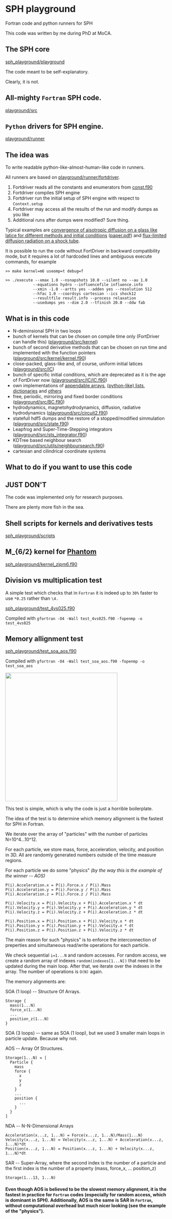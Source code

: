 # SPH playground
Fortran code and python runners for SPH

This code was written by me during PhD at MoCA.

The SPH core
---
[sph_playground/playground](https://github.com/Evedel/sph_playground/tree/master/playground)

The code meant to be self-explanatory.

Clearly, it is not.

All-mighty `Fortran` SPH code.
---
 [playground/src](https://github.com/Evedel/sph_playground/tree/master/playground/src)

`Python` drivers for SPH engine.
---
[playground/runner](https://github.com/Evedel/sph_playground/tree/master/playground/runner)

The idea was
---
To write readable python-like-almost-human-like code in runners.

All runners are based on [playground/runner/fortdriver](https://github.com/Evedel/sph_playground/tree/master/playground/runner/fortdriver).

1. Fortdriver reads all the constants and enumerators from [const.f90](https://github.com/Evedel/sph_playground/blob/master/playground/src/const.f90)
2. Fortdriver compiles SPH engine
3. Fortdriver run the initial setup of SPH engine with respect to `Context.setup`
4. Fortdriver may access all the results of the run and modify dumps as you like
5. Additional runs after dumps were modified? Sure thing.

Typical examples are [convergence of aisotropic diffusion on a glass like latice for different methods and initial conditions](https://github.com/Evedel/sph_playground/blob/master/playground/runner/000_anisopaper_v1_gls_iso.py) ([paper.pdf](https://arxiv.org/pdf/1812.04006.pdf))
and [flux-limited diffusion radiation on a shock tube](https://github.com/Evedel/sph_playground/blob/master/playground/runner/004.3_fluxlimdif_shock.py).

It is possible to run the code without FortDriver in backward compatibility mode, but it requires a lot of hardcoded lines and ambiguous execute commands, for example
```
>> make kernel=m6 useomp=t debug=f

>> ./execute --xmax 1.0 --nsnapshots 10.0 --silent no --au 1.0
            --equations hydro --influencefile influence.info
            --xmin -1.0 --artts yes --adden yes --resolution 512
            --hfac 1.0 --coordsys cartesian --ics shock12
            --resultfile result.info --process relaxation
            --usedumps yes --dim 2.0 --tfinish 20.0 --ddw fab
```

What is in this code
---
- N-deminsional SPH in two loops
- bunch of kernels that can be chosen on compile time only (FortDriver can handle this) ([playground/src/kernel](https://github.com/Evedel/sph_playground/tree/master/playground/src/kernel))
- bunch of second derivative methods that can be chosen on run time and implemented with the function pointers ([playground/src/kernel/kernel.f90](https://github.com/Evedel/sph_playground/blob/master/playground/src/kernel/kernel.f90))
- close-packed, glass-like and, of course, uniform initial latices ([playground/src/IC](https://github.com/Evedel/sph_playground/tree/master/playground/src/IC))
- bunch of specific initial conditions, which are deprecated as it is the age of FortDriver now ([playground/src/IC/IC.f90](https://github.com/Evedel/sph_playground/blob/master/playground/src/IC/IC.f90))
- own implementations of [appendable arrays](https://github.com/Evedel/sph_playground/blob/master/playground/src/utils/arrayresize.f90), 
[(python-like) lists](https://github.com/Evedel/sph_playground/blob/master/playground/src/utils/list.f90), 
[dictionaries](https://github.com/Evedel/sph_playground/blob/master/playground/src/utils/map.f90) and [others](https://github.com/Evedel/sph_playground/tree/master/playground/src/utils)
- free, periodic, mirroring and fixed border conditions ([playground/src/BC.f90](https://github.com/Evedel/sph_playground/blob/master/playground/src/BC.f90))
- hydrodynamics, magnetohydrodynamics, diffusion, radiative hydrodynamics ([playground/src/circuit2.f90](https://github.com/Evedel/sph_playground/blob/master/playground/src/circuit2.f90))
- statefull hdf5 dumps and the restore of a stopped/modified simmulation ([playground/src/state.f90](https://github.com/Evedel/sph_playground/blob/master/playground/src/state.f90))
- Leapfrog and Super-Time-Stepping integrators ([playground/src/sts_integrator.f90](https://github.com/Evedel/sph_playground/blob/master/playground/src/sts_integrator.f90))
- KDTree based neighbour search ([playground/src/utils/neighboursearch.f90](https://github.com/Evedel/sph_playground/blob/master/playground/src/utils/neighboursearch.f90))
- cartesian and cilindrical coordinate systems

What to do if you want to use this code
---
JUST DON'T
---

The code was implemented only for research purposes.

There are plenty more fish in the sea.

Shell scripts for kernels and derivatives tests
---
[sph_playground/scripts](https://github.com/Evedel/sph_playground/tree/master/scripts)

M_{6/2} kernel for [Phantom](https://bitbucket.org/danielprice/phantom/src/master/)
---
[sph_playground/kernel_zipm6.f90](https://github.com/Evedel/sph_playground/blob/master/kernel_zipm6.f90)

Division vs multiplication test
---
A simple test which checks that in `Fortran` it is indeed up to `30%` faster to use `*0.25` rather than `\4.`

[sph_playground/test_4vs025.f90](https://github.com/Evedel/sph_playground/blob/master/test_4vs025.f90)

Compiled with  `gfortran -O4 -Wall test_4vs025.f90 -fopenmp -o test_4vs025`

Memory allignment test
---
[sph_playground/test_soa_aos.f90](https://github.com/Evedel/sph_playground/blob/master/test_soa_aos.f90)

Compiled with  `gfortran -O4 -Wall test_soa_aos.f90 -fopenmp -o test_soa_aos`

<img src="https://github.com/Evedel/sph_playground/blob/master/mem.png" width="350" height="400">

This test is simple, which is why the code is just a horrible boilerplate.

The idea of the test is to determine which memory allignment is the fastest for SPH in Fortran.

We iterate over the array of "particles" with the number of particles N=10^4...10^12.

For each particle, we store mass, force, acceleration, velocity, and position in 3D. All are randomly generated numbers outside of the time measure regions.

For each particle we do some "physics" *(by the way this is the example of the winner -- AOS)*

```
P(i).Acceleration.x = P(i).Force.x / P(i).Mass
P(i).Acceleration.y = P(i).Force.y / P(i).Mass
P(i).Acceleration.z = P(i).Force.z / P(i).Mass

P(i).Velocity.x = P(i).Velocity.x + P(i).Acceleration.x * dt
P(i).Velocity.y = P(i).Velocity.y + P(i).Acceleration.y * dt
P(i).Velocity.z = P(i).Velocity.z + P(i).Acceleration.z * dt

P(i).Position.x = P(i).Position.x + P(i).Velocity.x * dt
P(i).Position.y = P(i).Position.y + P(i).Velocity.x * dt
P(i).Position.z = P(i).Position.z + P(i).Velocity.z * dt
```
The main reason for such "physics" is to enforce the interconnection of preperties and simultaneous read/write operations for each particle.

We check sequential `i=1...N` and random accesses. For random access, we create a random array of indexes `random(indexes[1...N])` that need to be updated during the main loop. After that, we iterate over the indexes in the array. The number of operations is `O(N)` again.

The memory alignments are:

SOA (1 loop) -- Structure Of Arrays.
```
Storage {
  mass(1...N)
  force_x(1...N)
  ...
  position_z(1...N)
}
```
SOA (3 loops) -- same as SOA (1 loop), but we used 3 smaller main loops in particle update. Because why not.

AOS -- Array Of Structures.
```
Storage(1...N) = [
  Particle {
    mass
    force {
      x
      y
      z
    }
    ...
    position {
      ...
    }
  }
]
```
NDA -- N-N-Dimensional Arrays
```
Acceleration(x...z, 1...N) = Force(x...z, 1...N)/Mass(1...N)
Velocity(x...z, 1...N) = Velocity(x...z, 1...N) + Acceleration(x...z, 1...N)*dt
Position(x...z, 1...N) = Position(x...z, 1...N) + Velocity(x...z, 1...N)*dt
```
SAR -- Super-Array, where the second index is the number of a particle and the first index is the number of a property (mass, force_x, ... position_z)
```
Storage(1...13, 1...N)
```

#### Even though AOS is believed to be the slowest memory alignment, it is the fastest in practice for `Fortran` codes (especially for random access, which is dominant in SPH). Additionally, AOS is the same is SAR in `Fortran`, without computational overhead but much nicer looking (see the example of the "physics").
